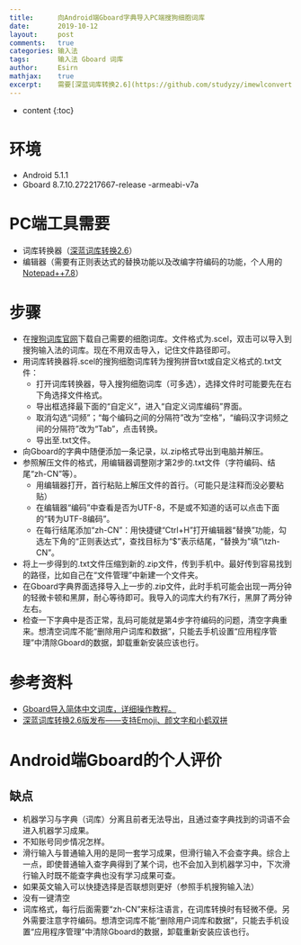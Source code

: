 ```yaml
---
title:		向Android端Gboard字典导入PC端搜狗细胞词库
date:		2019-10-12
layout:		post
comments:	true
categories: 输入法
tags:		输入法 Gboard 词库
author:		Esirn
mathjax:	true
excerpt: 	需要[深蓝词库转换2.6](https://github.com/studyzy/imewlconverter/releases)
---
```

* content
{:toc}

# 环境
- Android 5.1.1
- Gboard 8.7.10.272217667-release -armeabi-v7a

# PC端工具需要
- 词库转换器（[深蓝词库转换2.6](https://github.com/studyzy/imewlconverter/releases)）
- 编辑器（需要有正则表达式的替换功能以及改编字符编码的功能，个人用的[Notepad++7.8](https://notepad-plus-plus.org/downloads/v7.8/)）

# 步骤
- 在[搜狗词库官网](https://pinyin.sogou.com/dict/)下载自己需要的细胞词库。文件格式为.scel，双击可以导入到搜狗输入法的词库。现在不用双击导入，记住文件路径即可。
- 用词库转换器将.scel的搜狗细胞词库转为搜狗拼音txt或自定义格式的.txt文件：
  - 打开词库转换器，导入搜狗细胞词库（可多选），选择文件时可能要先在右下角选择文件格式。
  - 导出框选择最下面的“自定义”，进入“自定义词库编码”界面。
  - 取消勾选“词频”；“每个编码之间的分隔符”改为“空格”，“编码汉字词频之间的分隔符”改为“Tab”，点击转换。
  - 导出至.txt文件。
- 向Gboard的字典中随便添加一条记录，以.zip格式导出到电脑并解压。
- 参照解压文件的格式，用编辑器调整刚才第2步的.txt文件（字符编码、结尾“zh-CN”等）。
  - 用编辑器打开，首行粘贴上解压文件的首行。（可能只是注释而没必要粘贴）
  - 在编辑器“编码”中查看是否为UTF-8，不是或不知道的话可以点击下面的“转为UTF-8编码”。
  - 在每行结尾添加“zh-CN”：用快捷键“Ctrl+H”打开编辑器“替换”功能，勾选左下角的“正则表达式”，查找目标为“$”表示结尾，“替换为”填“\tzh-CN”。
- 将上一步得到的.txt文件压缩到新的.zip文件，传到手机中。最好传到容易找到的路径，比如自己在“文件管理”中新建一个文件夹。
- 在Gboard字典界面选择导入上一步的.zip文件，此时手机可能会出现一两分钟的轻微卡顿和黑屏，耐心等待即可。我导入的词库大约有7K行，黑屏了两分钟左右。
- 检查一下字典中是否正常，乱码可能就是第4步字符编码的问题，清空字典重来。想清空词库不能“删除用户词库和数据”，只能去手机设置“应用程序管理”中清除Gboard的数据，卸载重新安装应该也行。

# 参考资料
- [Gboard导入简体中文词库，详细操作教程。](https://blog.csdn.net/ADRGodC/article/details/100858358)
- [深蓝词库转换2.6版发布——支持Emoji、颜文字和小鹤双拼](https://www.cnblogs.com/studyzy/p/10992274.html)

# Android端Gboard的个人评价
## 缺点
- 机器学习与字典（词库）分离且前者无法导出，且通过查字典找到的词语不会进入机器学习成果。
- 不知账号同步情况怎样。
- 滑行输入与普通输入用的是同一套学习成果，但滑行输入不会查字典。综合上一点，即使普通输入查字典得到了某个词，也不会加入到机器学习中，下次滑行输入时既不能查字典也没有学习成果可查。
- 如果英文输入可以快捷选择是否联想则更好（参照手机搜狗输入法）
- 没有一键清空
- 词库格式，每行后面需要“zh-CN”来标注语言，在词库转换时有轻微不便。另外需要注意字符编码。想清空词库不能“删除用户词库和数据”，只能去手机设置“应用程序管理”中清除Gboard的数据，卸载重新安装应该也行。